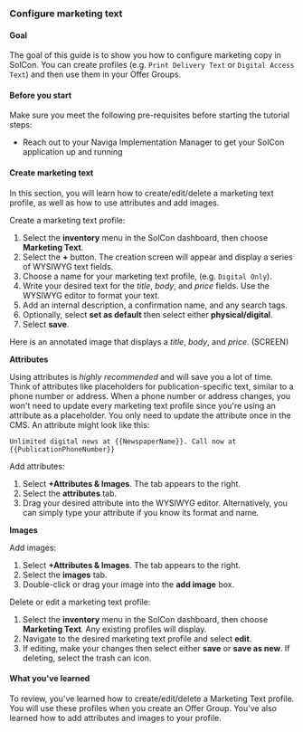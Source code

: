 ### Configure marketing text

#### Goal

The goal of this guide is to show you how to configure marketing copy in SolCon. You can create profiles (e.g. `Print Delivery Text` or `Digital Access Text`) and then use them in your Offer Groups.

#### Before you start

Make sure you meet the following pre-requisites before starting the tutorial steps:

* Reach out to your Naviga Implementation Manager to get your SolCon application up and running

#### Create marketing text

In this section, you will learn how to create/edit/delete a marketing text profile, as well as how to use attributes and add images.

Create a marketing text profile:

1. Select the **inventory** menu in the SolCon dashboard, then choose **Marketing Text**.
2. Select the **+** button. The creation screen will appear and display a series of WYSIWYG text fields.
3. Choose a name for your marketing text profile, (e.g. `Digital Only`).
4. Write your desired text for the _title_, _body_, and _price_ fields. Use the WYSIWYG editor to format your text.
5. Add an internal description, a confirmation name, and any search tags.
6. Optionally, select **set as default** then select either **physical/digital**.
7. Select **save**.

Here is an annotated image that displays a _title_, _body_, and _price_.
(SCREEN)

**Attributes**

Using attributes is _highly recommended_ and will save you a lot of time. Think of attributes like placeholders for publication-specific text, similar to a phone number or address. When a phone number or address changes, you won't need to update every marketing text profile since you're using an attribute as a placeholder. You only need to update the attribute once in the CMS. An attribute might look like this:

```Unlimited digital news at {{NewspaperName}}. Call now at {{PublicationPhoneNumber}}```

Add attributes:

1. Select **+Attributes & Images**. The tab appears to the right.
2. Select the **attributes** tab.
3. Drag your desired attribute into the WYSIWYG editor. Alternatively, you can simply type your attribute if you know its format and name.

**Images**

Add images:

1. Select **+Attributes & Images**. The tab appears to the right.
2. Select the **images** tab.
3. Double-click or drag your image into the **add image** box.

Delete or edit a marketing text profile:

1. Select the **inventory** menu in the SolCon dashboard, then choose **Marketing Text**. Any existing profiles will display.
2. Navigate to the desired marketing text profile and select **edit**.
3. If editing, make your changes then select either **save** or **save as new**. If deleting, select the trash can icon.

#### What you've learned

To review, you've learned how to create/edit/delete a Marketing Text profile. You will use these profiles when you create an Offer Group. You've also learned how to add attributes and images to your profile.

